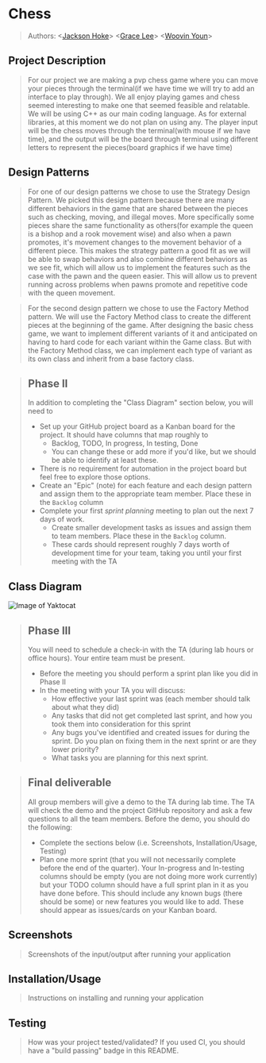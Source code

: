 # Chess
 
 > Authors: \<[Jackson Hoke](https://github.com/JacksonMHoke)\>
 > \<[Grace Lee](https://github.com/glee139)\>
 > \<[Woovin Youn](https://github.com/groovinwoovin)\>

## Project Description
 > For our project we are making a pvp chess game where you can move your pieces through the terminal(if we have time we will try to add an interface to play through). We all enjoy playing games and chess seemed interesting to make one that seemed feasible and relatable. We will be using C++ as our main coding language. As for external libraries, at this moment we do not plan on using any. The player input will be the chess moves through the terminal(with mouse if we have time), and the output will be the board through terminal using different letters to represent the pieces(board graphics if we have time)
## Design Patterns
 > For one of our design patterns we chose to use the Strategy Design Pattern. We picked this design pattern because there are many different behaviors in the game that are shared between the pieces such as checking, moving, and illegal moves. More specifically some pieces share the same functionality as others(for example the queen is a bishop and a rook movement wise) and also when a pawn promotes, it's movement changes to the movement behavior of a different piece. This makes the strategy pattern a good fit as we will be able to swap behaviors and also combine different behaviors as we see fit, which will allow us to implement the features such as the case with the pawn and the queen easier. This will allow us to prevent running across problems when pawns promote and repetitive code with the queen movement.
 
 > For the second design pattern we chose to use the Factory Method pattern. We will use the Factory Method class to create the different pieces at the beginning of the game. After designing the basic chess game, we want to implement different variants of it and anticipated on having to hard code for each variant within the Game class. But with the Factory Method class, we can implement each type of variant as its own class and inherit from a base factory class.

 > ## Phase II
 > In addition to completing the "Class Diagram" section below, you will need to 
 > * Set up your GitHub project board as a Kanban board for the project. It should have columns that map roughly to 
 >   * Backlog, TODO, In progress, In testing, Done
 >   * You can change these or add more if you'd like, but we should be able to identify at least these.
 > * There is no requirement for automation in the project board but feel free to explore those options.
 > * Create an "Epic" (note) for each feature and each design pattern and assign them to the appropriate team member. Place these in the `Backlog` column
 > * Complete your first *sprint planning* meeting to plan out the next 7 days of work.
 >   * Create smaller development tasks as issues and assign them to team members. Place these in the `Backlog` column.
 >   * These cards should represent roughly 7 days worth of development time for your team, taking you until your first meeting with the TA
## Class Diagram
![Image of Yaktocat](https://github.com/cs100/final-project-wyoun005-glee139-jhoke001/blob/master/Chess.png)
 
 > ## Phase III
 > You will need to schedule a check-in with the TA (during lab hours or office hours). Your entire team must be present. 
 > * Before the meeting you should perform a sprint plan like you did in Phase II
 > * In the meeting with your TA you will discuss: 
 >   - How effective your last sprint was (each member should talk about what they did)
 >   - Any tasks that did not get completed last sprint, and how you took them into consideration for this sprint
 >   - Any bugs you've identified and created issues for during the sprint. Do you plan on fixing them in the next sprint or are they lower priority?
 >   - What tasks you are planning for this next sprint.

 > ## Final deliverable
 > All group members will give a demo to the TA during lab time. The TA will check the demo and the project GitHub repository and ask a few questions to all the team members. 
 > Before the demo, you should do the following:
 > * Complete the sections below (i.e. Screenshots, Installation/Usage, Testing)
 > * Plan one more sprint (that you will not necessarily complete before the end of the quarter). Your In-progress and In-testing columns should be empty (you are not doing more work currently) but your TODO column should have a full sprint plan in it as you have done before. This should include any known bugs (there should be some) or new features you would like to add. These should appear as issues/cards on your Kanban board. 
 
 ## Screenshots
 > Screenshots of the input/output after running your application
 ## Installation/Usage
 > Instructions on installing and running your application
 ## Testing
 > How was your project tested/validated? If you used CI, you should have a "build passing" badge in this README.
 
